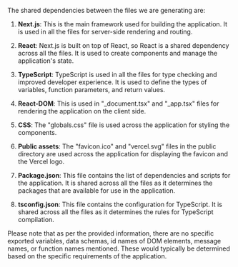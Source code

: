The shared dependencies between the files we are generating are:

1. **Next.js**: This is the main framework used for building the application. It is used in all the files for server-side rendering and routing.

2. **React**: Next.js is built on top of React, so React is a shared dependency across all the files. It is used to create components and manage the application's state.

3. **TypeScript**: TypeScript is used in all the files for type checking and improved developer experience. It is used to define the types of variables, function parameters, and return values.

4. **React-DOM**: This is used in "_document.tsx" and "_app.tsx" files for rendering the application on the client side.

5. **CSS**: The "globals.css" file is used across the application for styling the components.

6. **Public assets**: The "favicon.ico" and "vercel.svg" files in the public directory are used across the application for displaying the favicon and the Vercel logo.

7. **Package.json**: This file contains the list of dependencies and scripts for the application. It is shared across all the files as it determines the packages that are available for use in the application.

8. **tsconfig.json**: This file contains the configuration for TypeScript. It is shared across all the files as it determines the rules for TypeScript compilation.

Please note that as per the provided information, there are no specific exported variables, data schemas, id names of DOM elements, message names, or function names mentioned. These would typically be determined based on the specific requirements of the application.